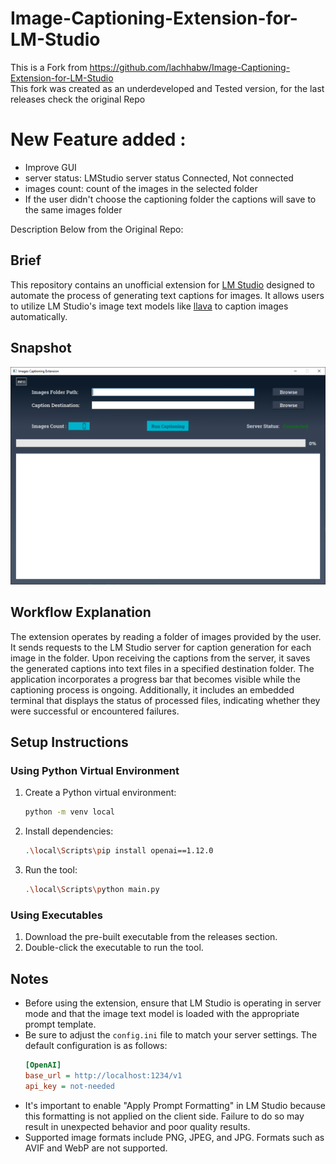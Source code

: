 # Image-Captioning-Extension-for-LM-Studio
This is a Fork from https://github.com/lachhabw/Image-Captioning-Extension-for-LM-Studio  
This fork was created as an underdeveloped and Tested version, for the last releases check the original Repo    
# New Feature added :  
- Improve GUI
- server status: LMStudio server status Connected, Not connected  
- images count: count of the images in the selected folder  
- If the user didn't choose the captioning folder the captions will save to the same images folder  

Description Below from the Original Repo:  
## Brief

This repository contains an unofficial extension for [LM Studio](https://lmstudio.ai) designed to automate the process of generating text captions for images. It allows users to utilize LM Studio's image text models like [llava](https://huggingface.co/jartine/llava-v1.5-7B-GGUF) to caption images automatically.


## Snapshot

![Tool Screenshot](Snapshot.png)

## Workflow Explanation

The extension operates by reading a folder of images provided by the user. It sends requests to the LM Studio server for caption generation for each image in the folder. Upon receiving the captions from the server, it saves the generated captions into text files in a specified destination folder. The application incorporates a progress bar that becomes visible while the captioning process is ongoing. Additionally, it includes an embedded terminal that displays the status of processed files, indicating whether they were successful or encountered failures.

## Setup Instructions

### Using Python Virtual Environment

1. Create a Python virtual environment:
   ```bash
   python -m venv local
   ```
2. Install dependencies:
   ```bash
   .\local\Scripts\pip install openai==1.12.0
   ```
3. Run the tool:
   ```bash
   .\local\Scripts\python main.py
   ```

### Using Executables

1. Download the pre-built executable from the releases section.
2. Double-click the executable to run the tool.


## Notes

- Before using the extension, ensure that LM Studio is operating in server mode and that the image text model is loaded with the appropriate prompt template.
- Be sure to adjust the `config.ini` file to match your server settings. The default configuration is as follows:
  ```ini
  [OpenAI]
  base_url = http://localhost:1234/v1
  api_key = not-needed
  ```
- It's important to enable "Apply Prompt Formatting" in LM Studio because this formatting is not applied on the client side. Failure to do so may result in unexpected behavior and poor quality results.
- Supported image formats include PNG, JPEG, and JPG. Formats such as AVIF and WebP are not supported.

